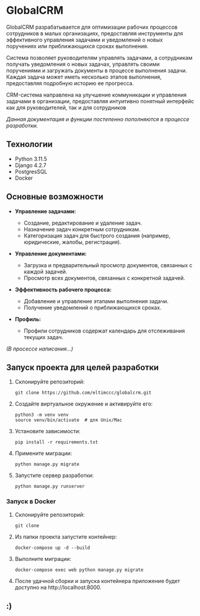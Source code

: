 # GlobalCRM

GlobalCRM разрабатывается для оптимизации рабочих процессов сотрудников в малых организациях, предоставляя инструменты для эффективного управления задачами и уведомлений о новых поручениях или приближающихся сроках выполнения. <p> Система позволяет руководителям управлять задачами, а сотрудникам получать уведомления о новых задачах, управлять своими поручениями и загружать документы в процессе выполнения задачи. Каждая задача может иметь несколько этапов выполнения, предоставляя подробную историю ее прогресса.
<p>CRM-система направлена на улучшение коммуникации и управления задачами в организации, предоставляя интуитивно понятный интерфейс как для руководителей, так и для сотрудников<p>

*Данная документация и функции постепенно пополняются в процессе разработки.*

## Технологии
- Python 3.11.5
- Django 4.2.7
- PostgresSQL
- Docker

## Основные возможности

- **Управление задачами:**
  - Создание, редактирование и удаление задач.
  - Назначение задач конкретным сотрудникам.
  - Категоризация задач для быстрого создания (например, юридические, жалобы, регистрация).

- **Управление документами:**
  - Загрузка и предварительный просмотр документов, связанных с каждой задачей.
  - Просмотр всех документов, связанных с конкретной задачей.

- **Эффективность рабочего процесса:**
  - Добавление и управление этапами выполнения задачи.
  - Получение уведомлений о приближающихся сроках.

- **Профиль:**
  - Профили сотрудников содержат календарь для отслеживания текущих задач.



*(В просессе написания...) <p>*

## Запуск проекта для целей разработки

1. Склонируйте репозиторий:

    ```
    git clone https://github.com/eltimccc/globalcrm.git
    ```
2. Создайте виртуальное окружение и активируйте его:
    ```
    python3 -m venv venv
    source venv/bin/activate  # для Unix/Mac
    ```
3. Установите зависимости:
    ```
    pip install -r requirements.txt
    ```
4. Примените миграции:
    ```
    python manage.py migrate
    ```
5. Запустите сервер разработки:
    ```
    python manage.py runserver    
    ```

### Запуск в Docker

1. Склонируйте репозиторий:

    ```
    git clone 
    ```
2. Из папки проекта запустите контейнер:
    ```
    docker-compose up -d --build
    ```

3. Выполните миграции:
    ```
    docker-compose exec web python manage.py migrate
    ```

4. После удачной сборки и запуска контейнера приложение будет доступно на http://localhost:8000.


## :)